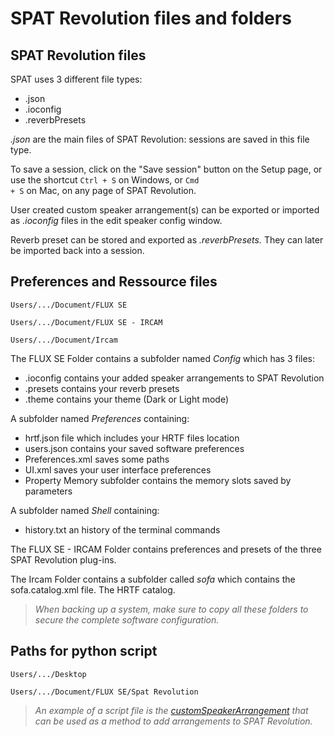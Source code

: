 # SPAT Revolution files and folders

## SPAT Revolution files

SPAT uses 3 different file types:

* .json
* .ioconfig
* .reverbPresets

*.json* are the main files of SPAT Revolution: sessions are saved in this file type.

To save a session, click on the "Save session" button on the Setup page, or use the shortcut <code>Ctrl + S</code> on Windows, or <code>Cmd + S</code> on Mac, on any page of SPAT Revolution.

User created custom speaker arrangement(s) can be exported or imported as *.ioconfig* files in the edit speaker config window.

Reverb preset can be stored and exported as *.reverbPresets.* They can later be imported back into a session.

## Preferences and Ressource files

<code>Users/.../Document/FLUX SE</code>

<code>Users/.../Document/FLUX SE - IRCAM</code>

<code>Users/.../Document/Ircam</code>

The FLUX SE Folder contains a subfolder named *Config*  which has 3 files:  

* .ioconfig contains your added speaker arrangements to SPAT Revolution
* .presets contains your reverb presets
* .theme contains your theme (Dark or Light mode)

A subfolder named *Preferences* containing:

*  hrtf.json file which includes your HRTF files location
*  users.json contains your saved software preferences
*  Preferences.xml saves some paths
*  UI.xml saves your user interface preferences
*  Property Memory subfolder contains the memory slots saved by parameters

A subfolder named *Shell* containing:

*  history.txt an history of the terminal commands

The FLUX SE - IRCAM Folder contains preferences and presets of the three SPAT Revolution plug-ins.

The Ircam Folder contains a subfolder called *sofa* which contains the sofa.catalog.xml file. The HRTF catalog.

> *When backing up a system, make sure to copy all these folders to secure the  complete software configuration.*

## Paths for python script

<code>Users/.../Desktop</code>

<code>Users/.../Document/FLUX SE/Spat Revolution</code>

> *An example of a script file is the [customSpeakerArrangement](https://public.3.basecamp.com/p/rQStK3igPkaXisYS4Gs5sJ2g/upload/download/customSpeakerArrangement.py?disposition=attachment) that can be used as a method to add arrangements to SPAT Revolution.*
